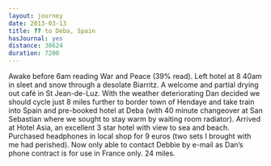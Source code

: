 ```yaml
---
layout: journey
date: 2013-03-13
title: ?? to Deba, Spain
hasJournal: yes
distance: 38624
duration: 7200
---
```

Awake before 6am reading War and Peace (39% read). Left hotel at 8 40am in sleet and snow through a desolate Biarritz. A welcome and partial drying out café in St Jean-de-Luz. With the weather deteriorating Dan decided we should cycle just 8 miles further to border town of Hendaye and take train into Spain and pre-booked hotel at Deba (with 40 minute changeover at San Sebastian where we sought to stay warm by waiting room radiator). Arrived at Hotel Asia, an excellent 3 star hotel with view to sea and beach. Purchased headphones in local shop for 9 euros (two sets I brought with me had perished). Now only able to contact Debbie by e-mail as Dan’s phone contract is for use in France only. 24 miles.